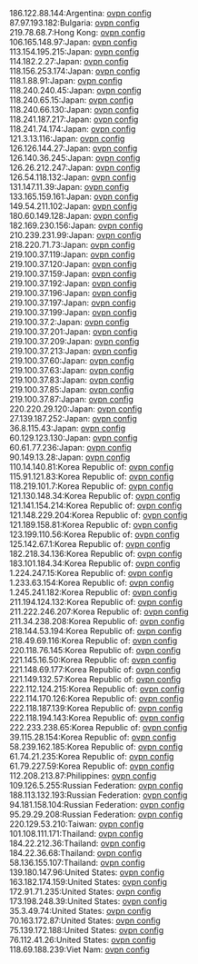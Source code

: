 186.122.88.144:Argentina: [ovpn config](vpn/186_122_88_144.ovpn)  
87.97.193.182:Bulgaria: [ovpn config](vpn/87_97_193_182.ovpn)  
219.78.68.7:Hong Kong: [ovpn config](vpn/219_78_68_7.ovpn)  
106.165.148.97:Japan: [ovpn config](vpn/106_165_148_97.ovpn)  
113.154.195.215:Japan: [ovpn config](vpn/113_154_195_215.ovpn)  
114.182.2.27:Japan: [ovpn config](vpn/114_182_2_27.ovpn)  
118.156.253.174:Japan: [ovpn config](vpn/118_156_253_174.ovpn)  
118.1.88.91:Japan: [ovpn config](vpn/118_1_88_91.ovpn)  
118.240.240.45:Japan: [ovpn config](vpn/118_240_240_45.ovpn)  
118.240.65.15:Japan: [ovpn config](vpn/118_240_65_15.ovpn)  
118.240.66.130:Japan: [ovpn config](vpn/118_240_66_130.ovpn)  
118.241.187.217:Japan: [ovpn config](vpn/118_241_187_217.ovpn)  
118.241.74.174:Japan: [ovpn config](vpn/118_241_74_174.ovpn)  
121.3.13.116:Japan: [ovpn config](vpn/121_3_13_116.ovpn)  
126.126.144.27:Japan: [ovpn config](vpn/126_126_144_27.ovpn)  
126.140.36.245:Japan: [ovpn config](vpn/126_140_36_245.ovpn)  
126.26.212.247:Japan: [ovpn config](vpn/126_26_212_247.ovpn)  
126.54.118.132:Japan: [ovpn config](vpn/126_54_118_132.ovpn)  
131.147.11.39:Japan: [ovpn config](vpn/131_147_11_39.ovpn)  
133.165.159.161:Japan: [ovpn config](vpn/133_165_159_161.ovpn)  
149.54.211.102:Japan: [ovpn config](vpn/149_54_211_102.ovpn)  
180.60.149.128:Japan: [ovpn config](vpn/180_60_149_128.ovpn)  
182.169.230.156:Japan: [ovpn config](vpn/182_169_230_156.ovpn)  
210.239.231.99:Japan: [ovpn config](vpn/210_239_231_99.ovpn)  
218.220.71.73:Japan: [ovpn config](vpn/218_220_71_73.ovpn)  
219.100.37.119:Japan: [ovpn config](vpn/219_100_37_119.ovpn)  
219.100.37.120:Japan: [ovpn config](vpn/219_100_37_120.ovpn)  
219.100.37.159:Japan: [ovpn config](vpn/219_100_37_159.ovpn)  
219.100.37.192:Japan: [ovpn config](vpn/219_100_37_192.ovpn)  
219.100.37.196:Japan: [ovpn config](vpn/219_100_37_196.ovpn)  
219.100.37.197:Japan: [ovpn config](vpn/219_100_37_197.ovpn)  
219.100.37.199:Japan: [ovpn config](vpn/219_100_37_199.ovpn)  
219.100.37.2:Japan: [ovpn config](vpn/219_100_37_2.ovpn)  
219.100.37.201:Japan: [ovpn config](vpn/219_100_37_201.ovpn)  
219.100.37.209:Japan: [ovpn config](vpn/219_100_37_209.ovpn)  
219.100.37.213:Japan: [ovpn config](vpn/219_100_37_213.ovpn)  
219.100.37.60:Japan: [ovpn config](vpn/219_100_37_60.ovpn)  
219.100.37.63:Japan: [ovpn config](vpn/219_100_37_63.ovpn)  
219.100.37.83:Japan: [ovpn config](vpn/219_100_37_83.ovpn)  
219.100.37.85:Japan: [ovpn config](vpn/219_100_37_85.ovpn)  
219.100.37.87:Japan: [ovpn config](vpn/219_100_37_87.ovpn)  
220.220.29.120:Japan: [ovpn config](vpn/220_220_29_120.ovpn)  
27.139.187.252:Japan: [ovpn config](vpn/27_139_187_252.ovpn)  
36.8.115.43:Japan: [ovpn config](vpn/36_8_115_43.ovpn)  
60.129.123.130:Japan: [ovpn config](vpn/60_129_123_130.ovpn)  
60.61.77.236:Japan: [ovpn config](vpn/60_61_77_236.ovpn)  
90.149.13.28:Japan: [ovpn config](vpn/90_149_13_28.ovpn)  
110.14.140.81:Korea Republic of: [ovpn config](vpn/110_14_140_81.ovpn)  
115.91.121.83:Korea Republic of: [ovpn config](vpn/115_91_121_83.ovpn)  
118.219.101.7:Korea Republic of: [ovpn config](vpn/118_219_101_7.ovpn)  
121.130.148.34:Korea Republic of: [ovpn config](vpn/121_130_148_34.ovpn)  
121.141.154.214:Korea Republic of: [ovpn config](vpn/121_141_154_214.ovpn)  
121.148.229.204:Korea Republic of: [ovpn config](vpn/121_148_229_204.ovpn)  
121.189.158.81:Korea Republic of: [ovpn config](vpn/121_189_158_81.ovpn)  
123.199.110.56:Korea Republic of: [ovpn config](vpn/123_199_110_56.ovpn)  
125.142.67.1:Korea Republic of: [ovpn config](vpn/125_142_67_1.ovpn)  
182.218.34.136:Korea Republic of: [ovpn config](vpn/182_218_34_136.ovpn)  
183.101.184.34:Korea Republic of: [ovpn config](vpn/183_101_184_34.ovpn)  
1.224.247.15:Korea Republic of: [ovpn config](vpn/1_224_247_15.ovpn)  
1.233.63.154:Korea Republic of: [ovpn config](vpn/1_233_63_154.ovpn)  
1.245.241.182:Korea Republic of: [ovpn config](vpn/1_245_241_182.ovpn)  
211.194.124.132:Korea Republic of: [ovpn config](vpn/211_194_124_132.ovpn)  
211.222.246.207:Korea Republic of: [ovpn config](vpn/211_222_246_207.ovpn)  
211.34.238.208:Korea Republic of: [ovpn config](vpn/211_34_238_208.ovpn)  
218.144.53.194:Korea Republic of: [ovpn config](vpn/218_144_53_194.ovpn)  
218.49.69.116:Korea Republic of: [ovpn config](vpn/218_49_69_116.ovpn)  
220.118.76.145:Korea Republic of: [ovpn config](vpn/220_118_76_145.ovpn)  
221.145.16.50:Korea Republic of: [ovpn config](vpn/221_145_16_50.ovpn)  
221.148.69.177:Korea Republic of: [ovpn config](vpn/221_148_69_177.ovpn)  
221.149.132.57:Korea Republic of: [ovpn config](vpn/221_149_132_57.ovpn)  
222.112.124.215:Korea Republic of: [ovpn config](vpn/222_112_124_215.ovpn)  
222.114.170.126:Korea Republic of: [ovpn config](vpn/222_114_170_126.ovpn)  
222.118.187.139:Korea Republic of: [ovpn config](vpn/222_118_187_139.ovpn)  
222.118.194.143:Korea Republic of: [ovpn config](vpn/222_118_194_143.ovpn)  
222.233.238.65:Korea Republic of: [ovpn config](vpn/222_233_238_65.ovpn)  
39.115.28.154:Korea Republic of: [ovpn config](vpn/39_115_28_154.ovpn)  
58.239.162.185:Korea Republic of: [ovpn config](vpn/58_239_162_185.ovpn)  
61.74.21.235:Korea Republic of: [ovpn config](vpn/61_74_21_235.ovpn)  
61.79.227.59:Korea Republic of: [ovpn config](vpn/61_79_227_59.ovpn)  
112.208.213.87:Philippines: [ovpn config](vpn/112_208_213_87.ovpn)  
109.126.5.255:Russian Federation: [ovpn config](vpn/109_126_5_255.ovpn)  
188.113.132.193:Russian Federation: [ovpn config](vpn/188_113_132_193.ovpn)  
94.181.158.104:Russian Federation: [ovpn config](vpn/94_181_158_104.ovpn)  
95.29.29.208:Russian Federation: [ovpn config](vpn/95_29_29_208.ovpn)  
220.129.53.210:Taiwan: [ovpn config](vpn/220_129_53_210.ovpn)  
101.108.111.171:Thailand: [ovpn config](vpn/101_108_111_171.ovpn)  
184.22.212.36:Thailand: [ovpn config](vpn/184_22_212_36.ovpn)  
184.22.36.68:Thailand: [ovpn config](vpn/184_22_36_68.ovpn)  
58.136.155.107:Thailand: [ovpn config](vpn/58_136_155_107.ovpn)  
139.180.147.96:United States: [ovpn config](vpn/139_180_147_96.ovpn)  
163.182.174.159:United States: [ovpn config](vpn/163_182_174_159.ovpn)  
172.91.71.235:United States: [ovpn config](vpn/172_91_71_235.ovpn)  
173.198.248.39:United States: [ovpn config](vpn/173_198_248_39.ovpn)  
35.3.49.74:United States: [ovpn config](vpn/35_3_49_74.ovpn)  
70.163.172.87:United States: [ovpn config](vpn/70_163_172_87.ovpn)  
75.139.172.188:United States: [ovpn config](vpn/75_139_172_188.ovpn)  
76.112.41.26:United States: [ovpn config](vpn/76_112_41_26.ovpn)  
118.69.188.239:Viet Nam: [ovpn config](vpn/118_69_188_239.ovpn)  
